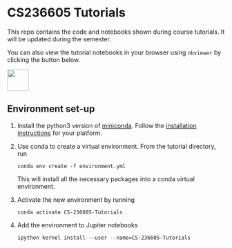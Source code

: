 # CS236605 Tutorials

This repo contains the code and notebooks shown during course tutorials. It will be updated during the semester.

You can also view the tutorial notebooks in your browser using `nbviewer` by clicking the button below.

<a href="https://nbviewer.jupyter.org/github/benfinkelshtein/CS-236605-Tutorials/tree/master/"><img src="https://nbviewer.jupyter.org/static/img/nav_logo.svg" height="50px"/></a>

## Environment set-up

1. Install the python3 version of [miniconda](https://conda.io/miniconda.html).
   Follow the [installation instructions](https://docs.conda.io/projects/conda/en/latest/user-guide/install/index.html)
   for your platform.

2. Use conda to create a virtual environment.
   From the tutorial directory, run

   ```shell
   conda env create -f environment.yml
   ```

   This will install all the necessary packages into a conda virtual environment.

3. Activate the new environment by running

   ```shell
   conda activate CS-236605-Tutorials
   ```
4. Add the environment to Jupiter notebooks

   ```shell
   ipython kernel install --user --name=CS-236605-Tutorials
   ```